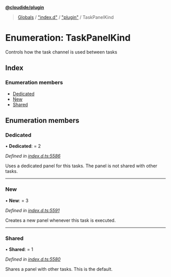 **[@cloudide/plugin](../README.md)**

> [Globals](../README.md) / ["index.d"](../modules/_index_d_.md) / ["plugin"](../modules/_index_d_._plugin_.md) / TaskPanelKind

# Enumeration: TaskPanelKind

Controls how the task channel is used between tasks

## Index

### Enumeration members

* [Dedicated](_index_d_._plugin_.taskpanelkind.md#dedicated)
* [New](_index_d_._plugin_.taskpanelkind.md#new)
* [Shared](_index_d_._plugin_.taskpanelkind.md#shared)

## Enumeration members

### Dedicated

•  **Dedicated**:  = 2

*Defined in [index.d.ts:5586](https://github.com/huaweicloud/cloudide-plugin-api/blob/1ab5ef8/index.d.ts#L5586)*

Uses a dedicated panel for this tasks. The panel is not
shared with other tasks.

___

### New

•  **New**:  = 3

*Defined in [index.d.ts:5591](https://github.com/huaweicloud/cloudide-plugin-api/blob/1ab5ef8/index.d.ts#L5591)*

Creates a new panel whenever this task is executed.

___

### Shared

•  **Shared**:  = 1

*Defined in [index.d.ts:5580](https://github.com/huaweicloud/cloudide-plugin-api/blob/1ab5ef8/index.d.ts#L5580)*

Shares a panel with other tasks. This is the default.
